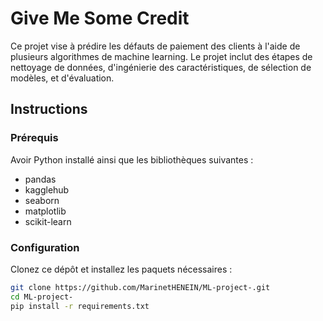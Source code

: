 # Give Me Some Credit

Ce projet vise à prédire les défauts de paiement des clients à l'aide de plusieurs algorithmes de machine learning. Le projet inclut des étapes de nettoyage de données, d'ingénierie des caractéristiques, de sélection de modèles, et d'évaluation.

## Instructions

### Prérequis

Avoir Python installé ainsi que les bibliothèques suivantes :
- pandas
- kagglehub
- seaborn
- matplotlib
- scikit-learn

### Configuration

Clonez ce dépôt et installez les paquets nécessaires :

```bash
git clone https://github.com/MarinetHENEIN/ML-project-.git
cd ML-project-
pip install -r requirements.txt
